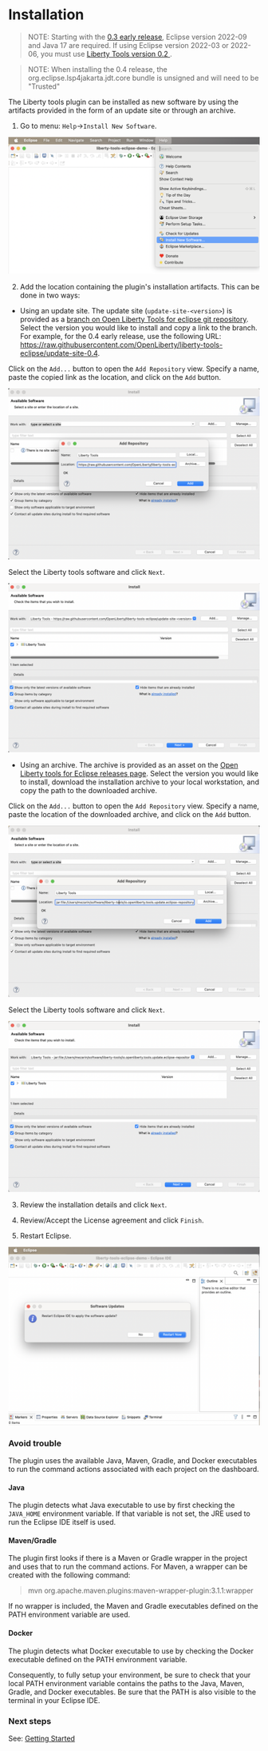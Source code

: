 # Installation

> NOTE: Starting with the [0.3 early release](https://github.com/OpenLiberty/liberty-tools-eclipse/releases/tag/liberty-tools-0.3.0), Eclipse version 2022-09 and Java 17 are required. If using Eclipse version 2022-03 or 2022-06, you must use [Liberty Tools version 0.2 ](https://github.com/OpenLiberty/liberty-tools-eclipse/releases/tag/liberty-tools-0.2.0.202209201734).

> NOTE: When installing the 0.4 release, the org.eclipse.lsp4jakarta.jdt.core bundle is unsigned and will need to be "Trusted"

The Liberty tools plugin can be installed as new software by using the artifacts provided in the form of an update site or through an archive.

1. Go to menu: `Help`->`Install New Software`.

![Step 1. New software installation](images/install-installNewSotwareEntry.png)

2. Add the location containing the plugin's installation artifacts. This can be done in two ways:

- Using an update site. The update site (`update-site-<version>`) is provided as a [branch on Open Liberty Tools for eclipse git repository](https://github.com/OpenLiberty/liberty-tools-eclipse/branches). Select the version you would like to install and copy a link to the branch. For example, for the 0.4 early release, use the following URL: https://raw.githubusercontent.com/OpenLiberty/liberty-tools-eclipse/update-site-0.4.

Click on the `Add...` button to open the `Add Repository` view. Specify a name, paste the copied link as the location, and click on the `Add` button. 

![Step 2a. Add repository](images/install-addRepoSite.png)
 
 Select the Liberty tools software and click `Next`.

![Step 2a. Select Software to install](images/install-selectLibertyToolsFromSite.png)

- Using an archive. The archive is provided as an asset on the [Open Liberty tools for Eclipse releases page](https://github.com/OpenLiberty/liberty-tools-eclipse/releases). Select the version you would like to install, download the installation archive to your local workstation, and copy the path to the downloaded archive.

Click on the `Add...` button to open the `Add Repository` view. Specify a name, paste the location of the downloaded archive, and click on the `Add` button. 

![Step 2b. Add repository](images/install-addRepoArchive.png)

Select the Liberty tools software and click `Next`.

 ![Step 2b. Select Software to install](images/install-selectLibertyToolsFromArchive.png)


3. Review the installation details and click `Next`.

4. Review/Accept the License agreement and click `Finish`.

5.  Restart Eclipse.

![Step 5. Reboot](images/install-restartAfterInstall.png)

### Avoid trouble

The plugin uses the available Java, Maven, Gradle, and Docker executables to run the command actions associated with each project on the dashboard. 

#### Java

The plugin detects what Java executable to use by first checking the `JAVA_HOME` environment variable. If that variable is not set, the JRE used to run the Eclipse IDE itself is used. 

#### Maven/Gradle 

The plugin first looks if there is a Maven or Gradle wrapper in the project and uses that to run the command actions. For Maven, a wrapper can be created with the following command:
> mvn org.apache.maven.plugins:maven-wrapper-plugin:3.1.1:wrapper 

If no wrapper is included, the Maven and Gradle executables defined on the PATH environment variable are used. 

#### Docker 

The plugin detects what Docker executable to use by checking the Docker executable defined on the PATH environment variable.

Consequently, to fully setup your environment, be sure to check that your local PATH environment variable contains the paths to the Java, Maven, Gradle, and Docker executables. Be sure that the PATH is also visible to the terminal in your Eclipse IDE.

### Next steps

See: [Getting Started](../getting-started/getting-started.md)
